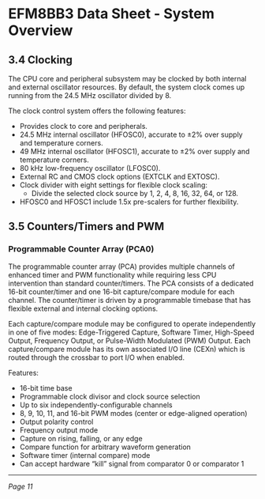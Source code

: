 # EFM8BB3 Data Sheet - System Overview

## 3.4 Clocking

The CPU core and peripheral subsystem may be clocked by both internal and external oscillator resources. By default, the system clock comes up running from the 24.5 MHz oscillator divided by 8.

The clock control system offers the following features:

- Provides clock to core and peripherals.
- 24.5 MHz internal oscillator (HFOSC0), accurate to ±2% over supply and temperature corners.
- 49 MHz internal oscillator (HFOSC1), accurate to ±2% over supply and temperature corners.
- 80 kHz low-frequency oscillator (LFOSC0).
- External RC and CMOS clock options (EXTCLK and EXTOSC).
- Clock divider with eight settings for flexible clock scaling:
  - Divide the selected clock source by 1, 2, 4, 8, 16, 32, 64, or 128.
- HFOSC0 and HFOSC1 include 1.5x pre-scalers for further flexibility.

## 3.5 Counters/Timers and PWM

### Programmable Counter Array (PCA0)

The programmable counter array (PCA) provides multiple channels of enhanced timer and PWM functionality while requiring less CPU intervention than standard counter/timers. The PCA consists of a dedicated 16-bit counter/timer and one 16-bit capture/compare module for each channel. The counter/timer is driven by a programmable timebase that has flexible external and internal clocking options.

Each capture/compare module may be configured to operate independently in one of five modes: Edge-Triggered Capture, Software Timer, High-Speed Output, Frequency Output, or Pulse-Width Modulated (PWM) Output. Each capture/compare module has its own associated I/O line (CEXn) which is routed through the crossbar to port I/O when enabled.

Features:

- 16-bit time base
- Programmable clock divisor and clock source selection
- Up to six independently-configurable channels
- 8, 9, 10, 11, and 16-bit PWM modes (center or edge-aligned operation)
- Output polarity control
- Frequency output mode
- Capture on rising, falling, or any edge
- Compare function for arbitrary waveform generation
- Software timer (internal compare) mode
- Can accept hardware “kill” signal from comparator 0 or comparator 1

---

*Page 11*